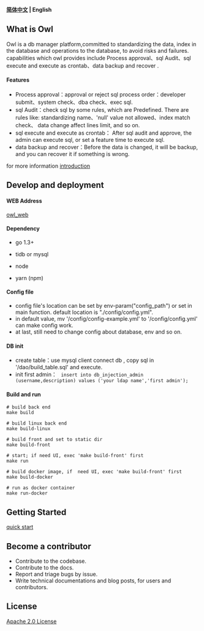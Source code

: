<div align="left">

**[简体中文](./doc/README-zh-CN.md) | English**

</div>

## What is Owl

Owl is a db manager platform,committed to standardizing the data, index in the database and operations to the database, to avoid risks and failures.  
capabilities which owl provides include Process approval、sql Audit、sql execute and execute as crontab、data backup and recover .

#### Features

* Process approval：approval or reject sql process order：developer submit、system check、dba check、exec sql.
* sql Audit：check sql by some rules, which are Predefined. There are rules like: standardizing name、'null' value not allowed、index match check、 data change affect lines limit, and so on. 
* sql execute and execute as crontab： After sql audit and approve, the admin can execute sql, or set a feature time to execute sql.
* data backup and recover：Before the data is changed, it will be backup, and you can recover it if something is wrong.

for more information [introduction](./doc/introduction.md)

## Develop and deployment

#### WEB Address

[owl_web](https://github.com/ibanyu/owl_web)

#### Dependency
* go 1.3+
* tidb or mysql

* node 
* yarn (npm)

#### Config file

* config file's location can be set by env-param("config_path") or set in main function. default location is "./config/config.yml".  
* in default value, mv '/config/config-example.yml' to '/config/config.yml' can make config work. 
* at last, still need to change config about database, env and so on.

#### DB init

* create table：use mysql client connect db , copy sql in '/dao/build_table.sql' and execute.
* init first admin： ``` insert into db_injection_admin (username,description) values ('your ldap name','first admin');```

#### Build and run
```
# build back end
make build

# build linux back end
make build-linux

# build front and set to static dir
make build-front

# start; if need UI, exec 'make build-front' first
make run

# build docker image, if  need UI, exec 'make build-front' first
make build-docker

# run as docker container
make run-docker
```

## Getting Started

 [quick start](./doc/introduction.md)

## Become a contributor

* Contribute to the codebase.
* Contribute to the docs.
* Report and triage bugs by issue.
* Write technical documentations and blog posts, for users and contributors.

## License

[Apache 2.0 License](doc/LICENSE)
